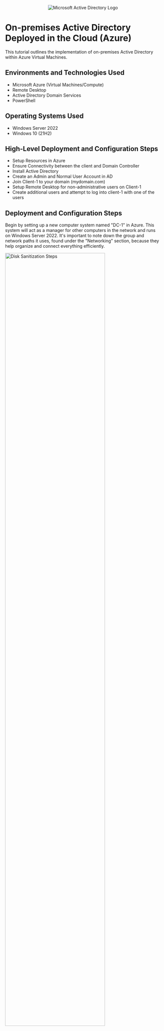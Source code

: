 <p align="center">
<img src="https://i.imgur.com/pU5A58S.png" alt="Microsoft Active Directory Logo"/>
</p>

<h1>On-premises Active Directory Deployed in the Cloud (Azure)</h1>
This tutorial outlines the implementation of on-premises Active Directory within Azure Virtual Machines.<br />


<!--- <h2>Video Demonstration</h2>

- ### [YouTube: How to Deploy on-premises Active Directory within Azure Compute](https://www.youtube.com) --->

<h2>Environments and Technologies Used</h2>

- Microsoft Azure (Virtual Machines/Compute)
- Remote Desktop
- Active Directory Domain Services
- PowerShell

<h2>Operating Systems Used </h2>

- Windows Server 2022
- Windows 10 (21H2)

<h2>High-Level Deployment and Configuration Steps</h2>

- Setup Resources in Azure
- Ensure Connectivity between the client and Domain Controller
- Install Active Directory
- Create an Admin and Normal User Account in AD
- Join Client-1 to your domain (mydomain.com)
- Setup Remote Desktop for non-administrative users on Client-1
- Create additional users and attempt to log into client-1 with one of the users


<h2>Deployment and Configuration Steps</h2>

<p>
Begin by setting up a new computer system named "DC-1" in Azure. This system will act as a manager for other computers in the network and runs on Windows Server 2022. It's important to note down the group and network paths it uses, found under the "Networking" section, because they help organize and connect everything efficiently.</p>
<p>
<img src="https://i.imgur.com/X13KZeX.png" height="80%" width="80%" alt="Disk Sanitization Steps"/>
</p>
<br />

<p>
<img src="https://i.imgur.com/UVyFFo5.png" height="80%" width="80%" alt="Disk Sanitization Steps"/>
</p>
<br />

<p>
Next, set up a user computer system called "Client-1" that runs Windows 10, using Azure. Make sure to place it in the same organizational group and network path you noted earlier. This helps keep the systems connected and organized.</p>
<p>
<img src="https://i.imgur.com/qrOzNVX.png" height="80%" width="80%" alt="Disk Sanitization Steps"/>
</p>
<br />

<p>
Verify that both virtual machines (VMs) are connected within the same virtual network (Vnet).This step is crucial for ensuring that your systems can communicate seamlessly and are properly integrated within the same network environment.
</p>
<p>
<img src="https://i.imgur.com/YEGgTRc.png" height="80%" width="80%" alt="Disk Sanitization Steps"/>
</p>
<br />

<p>
Configure the Domain Controller's network interface card (NIC) to use a static private IP address. This step is vital to maintain consistent network communication and avoid potential disruptions that could occur if the Domain Controller were to receive a new IP address dynamically. A static IP ensures that the Domain Controller is easily locatable by other devices on the network at all times.</p>
<p>
<img src="https://i.imgur.com/tupvfne.png" height="80%" width="80%" alt="Disk Sanitization Steps"/>
</p>
<br />

<img src="https://i.imgur.com/mmKQFjf.png" height="80%" width="80%" alt="Disk Sanitization Steps"/>
</p>
<br />

<p>
Verify that both virtual machines (VMs) are located within the same virtual network (Vnet). You can confirm their network configuration by utilizing the Network Watcher's topology feature. This step is crucial for ensuring seamless communication between the VMs, as being on the same Vnet allows for direct network connections without the need for complex routing or additional network services.</p>
<p>
<p>
<img src="https://i.imgur.com/fLDkjmY.png" height="80%" width="80%" alt="Disk Sanitization Steps"/>
</p>
<br />

<h2>Network Connection Validation</h2>
<p>Ensure Client-1 can communicate with DC-1:</p>
<ol>
    <li>Access <strong>Client-1</strong> via Remote Desktop.</li>
    <li>Open command prompt.</li>
    <li>Type: <code>ping -t &lt;DC-1's IP&gt;</code> and press Enter.</li>
</ol>
<p>Continuous pinging tests the network connection stability between Client-1 and DC-1.</p>
<p>
<img src="https://i.imgur.com/03WouCC.png" height="80%" width="80%" alt="Disk Sanitization Steps"/>
</p>
<br />

<p>
<img src="https://i.imgur.com/jVcfPRh.png" height="80%" width="80%" alt="Disk Sanitization Steps"/>
</p>
<br />

<p>Enable ICMPv4 on the Domain Controller's Firewall:
<li>Log into the Domain Controller.</li>
<li>Access Windows Firewall settings.</li>
<li>Enable the ICMPv4 rule to allow incoming ping requests.</li>
</p>
<p>
<img src="https://i.imgur.com/zA0UP12.png" height="80%" width="80%" alt="Disk Sanitization Steps"/>
</p>
<br />

<p>
<img src="https://i.imgur.com/sB8hY5h.png" height="80%" width="80%" alt="Disk Sanitization Steps"/>
</p>
<br />

<p>
<img src="https://i.imgur.com/njD8aUF.png" height="80%" width="80%" alt="Disk Sanitization Steps"/>
</p>
<br />

<p>
Return to Client-1 to confirm that the ping operation was successful.
</p>
<p>
<img src="https://i.imgur.com/cl0shz2.png" height="80%" width="80%" alt="Disk Sanitization Steps"/>
</p>
<br />

<p>
Log into DC-1 and, using Server Manager, initiate the installation of Active Directory Domain Services by clicking "Add Roles and Features.</p>
<p>
<img src="https://i.imgur.com/ElzTafx.png" height="80%" width="80%" alt="Disk Sanitization Steps"/>
</p>
<br />

<p>
<img src="https://i.imgur.com/LkGxrEI.png" height="80%" width="80%" alt="Disk Sanitization Steps"/>
</p>
<br />

<p>Select "Active Directory Domain Services" from the options available.</p>
<p>
<img src="https://i.imgur.com/ql4qfbU.png" height="80%" width="80%" alt="Disk Sanitization Steps"/>
</p>
<br />

<p>Proceed to select and add the necessary features.</p>
<p>
<img src="https://i.imgur.com/udWfDcx.png" height="80%" width="80%" alt="Disk Sanitization Steps"/>
</p>
<br />

<p>
<p>
<img src="https://i.imgur.com/df6fHjW.png" height="80%" width="80%" alt="Disk Sanitization Steps"/>
</p>
<br />

<p>
Initiate the promotion to a Domain Controller by establishing a new forest, naming it "mydomain.com" (this can be any name; ensure it's memorable).</p>
<p>
<img src="https://i.imgur.com/W7RJvCG.png" height="80%" width="80%" alt="Disk Sanitization Steps"/>
</p>
<br />

<p>Choose a password for the Domain Administrator account. Note: This password won’t be needed for the current lab’s activities.</p>
<p>
<img src="https://i.imgur.com/6PSTsuz.png" height="80%" width="80%" alt="Disk Sanitization Steps"/>
</p>
<br />

<p>Proceed by selecting the default options at each step.</p>
<p>
<img src="https://i.imgur.com/xGThr9l.png" height="80%" width="80%" alt="Disk Sanitization Steps"/>
</p>
<br />

<p>
<img src="https://i.imgur.com/DAr4xMD.png" height="80%" width="80%" alt="Disk Sanitization Steps"/>
</p>
<br />

<p>
<img src="https://i.imgur.com/uD1gwIT.png" height="80%" width="80%" alt="Disk Sanitization Steps"/>
</p>
<br />

<p>
<img src="https://i.imgur.com/tMDqmDA.png" height="80%" width="80%" alt="Disk Sanitization Steps"/>
</p>
<br />

<p>
Install, then close the installer. Restart DC-1, and log back in using the credentials for user: mydomain.com\labuser</p>
<p>
<img src="https://i.imgur.com/CtwaMHm.png" height="80%" width="80%" alt="Disk Sanitization Steps"/>
</p>
<br />

<p>
In Active Directory Users and Computers(ADUC)
</p>
<p>
<img src="https://i.imgur.com/I8Osj7F.png" height="80%" width="80%" alt="Disk Sanitization Steps"/>
</p>
<br />

<p>
Let's now introduce a structure to organize our directory. We'll start by creating an Organizational Unit (OU) named "_EMPLOYEES". This step helps in categorizing user accounts and managing them effectively. To do this, access the Active Directory Users and Computers console, right-click on your domain, select "New", and then "Organizational Unit". Input "_EMPLOYEES" as the name.</p>
<p>
<img src="https://i.imgur.com/6PJW4Cl.png" height="80%" width="80%" alt="Disk Sanitization Steps"/>
</p>
<br />

<p>
<img src="https://i.imgur.com/6UQOCkA.png" height="80%" width="80%" alt="Disk Sanitization Steps"/>
</p>
<br />

<p>
Next, we'll create a special folder for administrator accounts called "_ADMINS". This helps us keep things organized and secure. To do this, go to the Active Directory Users and Computers area, right-click on your domain, choose "New", then "Organizational Unit", and name it "_ADMINS".</p>
<p>
<img src="https://i.imgur.com/DmONrTN.png" height="80%" width="80%" alt="Disk Sanitization Steps"/>
</p>
<br />

<p>Next, let's add a new team member named "Jane Doe" to our system. We'll give her the username "jane_admin" and set up her password. This step involves creating a user account for Jane in the Active Directory, ensuring she has the access she needs to perform her tasks.
</p>
<p>
<img src="https://i.imgur.com/u6ZCKq3.png" height="80%" width="80%" alt="Disk Sanitization Steps"/>
</p>
<br />

<p>
<img src="https://i.imgur.com/MNR7gwb.png" height="80%" width="80%" alt="Disk Sanitization Steps"/>
</p>
<br />

<p>
<img src="https://i.imgur.com/4r1yb8V.png" height="80%" width="80%" alt="Disk Sanitization Steps"/>
</p>
<br />

<p>For Jane Doe to have domain admin privileges, her user account, located in the Admins Organizational Unit, requires additional configuration. Right-click on Jane Doe's account, select "Properties," then navigate to the "Members Of" tab to proceed with assigning her the necessary administrative roles.
<p>
<img src="https://i.imgur.com/6QyvFwf.png" height="80%" width="80%" alt="Disk Sanitization Steps"/>
</p>
<br />

<p>
To grant Jane Doe administrative rights, click "Add" under her account settings and include "jane_admin" in the "Domain Admins" security group.
</p>
<p>
<img src="https://i.imgur.com/AUUmYXk.png" height="80%" width="80%" alt="Disk Sanitization Steps"/>
</p>
<br />

<p>Enter "Domain Admins" into the designated field to add Jane Doe to this built-in security group, then click "OK."
<p>
<img src="https://i.imgur.com/IkRM5CO.png" height="80%" width="80%" alt="Disk Sanitization Steps"/>
</p>
<br />

<p>Click "Apply" followed by "OK" to confirm the addition of our user to the Domain Admins group.
<p>
<img src="https://i.imgur.com/PYLxEvj.png" height="80%" width="80%" alt="Disk Sanitization Steps"/>
</p>
<br />

<h3>Join Client-1 to the domain by changing its settings to become a member of "mydomain.com"</h3>
<p>
In the Azure Portal, update Client-1's DNS settings to use the private IP address of your Domain Controller.
</p>
<p>
<img src="https://i.imgur.com/hztYHCN.png" height="80%" width="80%" alt="Disk Sanitization Steps"/>
</p>
<br />

<p>
In the Azure Portal, navigate to Client-1 and initiate a restart.
</p>
<p>
<img src="https://i.imgur.com/VZyCt5Y.png" height="80%" width="80%" alt="Disk Sanitization Steps"/>
</p>
<br />

<p>
Log into Client-1 using Remote Desktop as the local admin (labuser), and connect it to the domain. The computer will need to restart afterward.</p>
<p>
<img src="https://i.imgur.com/MhJcB00.png" height="80%" width="80%" alt="Disk Sanitization Steps"/>
</p>
<br />

<p>
Log into the Domain Controller using Remote Desktop, and in the Active Directory Users and Computers (ADUC) interface, check that Client-1 appears in the "Computers" container at the root of the domain.
</p>
<p>
<img src="https://i.imgur.com/X3XnauP.png" height="80%" width="80%" alt="Disk Sanitization Steps"/>
</p>
<br />

<p>
<img src="https://i.imgur.com/6Vuqufm.png" height="80%" width="80%" alt="Disk Sanitization Steps"/>
</p>
<br />

<p>
Enable Remote Desktop access on Client-1 for non-administrative users.
</p>
<p>
<img src="https://i.imgur.com/CfTaDkL.png" height="80%" width="80%" alt="Disk Sanitization Steps"/>
</p>
<br />

<p>
Grant remote desktop access to all domain users by adding them to the Remote Desktop Users group.</p>
<p>
<img src="https://i.imgur.com/VTJJuck.png" height="80%" width="80%" alt="Disk Sanitization Steps"/>
</p>
<br />

<p>
To execute the script provided by your instructor, start by launching PowerShell ISE with administrative privileges. Once open, create a new document within the ISE and copy the entire script content into this new file.</p>
<p>
<img src="https://i.imgur.com/z5TZnSW.png" height="80%" width="80%" alt="Disk Sanitization Steps"/>
</p>
<br />

<p>
<img src="https://i.imgur.com/Gdtc11H.png" height="80%" width="80%" alt="Disk Sanitization Steps"/>
</p>
<br />

<p>
Attempt to log into Client-1 using one of the account credentials provided (make sure to note the password from the script).
</p>
<p>
<img src="https://i.imgur.com/iJERtrg.png" height="80%" width="80%" alt="Disk Sanitization Steps"/>
</p>
<br />

<p>
<img src="https://i.imgur.com/hMLyEKM.png" height="80%" width="80%" alt="Disk Sanitization Steps"/>
</p>
<br />

<p>
<img src="https://i.imgur.com/2g4gOiH.png" height="80%" width="80%" alt="Disk Sanitization Steps"/>
</p>
<br />
